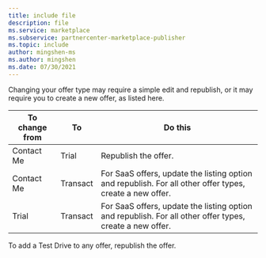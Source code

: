 ```yaml
---
title: include file
description: file
ms.service: marketplace 
ms.subservice: partnercenter-marketplace-publisher
ms.topic: include
author: mingshen-ms
ms.author: mingshen
ms.date: 07/30/2021
---
```


Changing your offer type may require a simple edit and republish, or it may require you to create a new offer, as listed here.

| To change from | To | Do this |
| --- | --- | --- |
|Contact Me | Trial | Republish the offer. |
Contact Me | Transact | For SaaS offers, update the listing option and republish. For all other offer types, create a new offer. |
|Trial | Transact | For SaaS offers, update the listing option and republish. For all other offer types, create a new offer. |

To add a Test Drive to any offer, republish the offer.